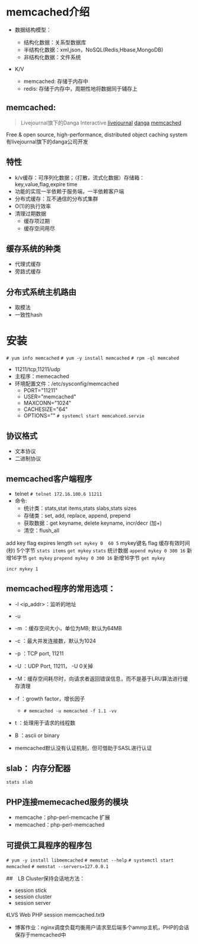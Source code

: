 # memcached介绍
- 数据结构模型：
	+ 结构化数据：关系型数据库
	+ 半结构化数据：xml,json，NoSQL(Redis,Hbase,MongoDB)
	+ 非结构化数据：文件系统

- K/V
	+ memcached: 存储于内存中
	+ redis: 存储于内存中，周期性地将数据同于辅存上

## memcached:
>Livejournal旗下的Danga Interactive
[livejournal](https://www.livejournal.com/)
[danga](http://danga.com/)
[memcached](http://memecached.org)

Free & open source, high-performance, distributed object caching system
有livejournal旗下的danga公司开发

## 特性
- k/v缓存：可序列化数据；（打散，流式化数据）存储箱：key,value,flag,expire time
- 功能的实现一半依赖于服务端，一半依赖客户端
- 分布式缓存：互不通信的分布式集群
- O(1)的执行效率
- 清理过期数据
	+ 缓存项过期
	+ 缓存空间用尽

## 缓存系统的种类
- 代理式缓存
- 旁路式缓存

## 分布式系统主机路由
- 取模法
- 一致性hash

# 安装
`# yum info memcached`
`# yum -y install memcached`
`# rpm -ql memcahed`

- 11211/tcp,11211/udp
- 主程序：memecached
- 环境配置文件：/etc/sysconfig/memcached
	+ PORT="11211"
	+ USER="memcached"
	+ MAXCONN="1024"
	+ CACHESIZE="64"
	+ OPTIONS=""
`# systemcl start memcahced.servie`

## 协议格式
- 文本协议
- 二进制协议

## memcached客户端程序
- telnet
`# telnet 172.16.100.6 11211`
- 命令: 
	+ 统计类：stats,stat items,stats slabs,stats sizes
	+ 存储类：set, add, replace, append, prepend
	+ 获取数据：get keyname, delete keyname, incr/decr (加+)
	+ 清空：flush_all

add key flag expires length
`set mykey 0  60 5` mykey键名 flag 缓存有效时间(秒) 5个字节 
`stats items`
`get mykey`
`stats` 统计数据
`append mykey 0 300 16` 新增16字节
`get mykey`
`prepend mykey 0 300 16` 新增16字节
`get mykey`

`incr mykey 1`

## memcached程序的常用选项：
- -l <ip_addr>：监听的地址
- -u <username>
- -m <num>：缓存空间大小，单位为MB; 默认为64MB
- -c <num>：最大并发连接数，默认为1024
- -p <num>：TCP port, 11211
- -U <num>：UDP Port, 11211， -U 0关掉
- -M：缓存空间耗尽时，向请求者返回错误信息，而不是基于LRU算法进行缓存清理
- -f <factor>：growth factor，增长因子
	+ `# memcached -u memcached -f 1.1 -vv`
- t <thread>：处理用于请求的线程数
- B <proto>：ascii or binary

- memcached默认没有认证机制，但可借助于SASL进行认证

## slab： 内存分配器
`stats slab`

## PHP连接memecached服务的模块
- memcache：php-perl-memcache 扩展
- memcached：php-perl-memcached 

## 可提供工具程序的程序包
`# yum -y install libmemcached`
`# memstat --help`
`# systemctl start memcached`
`# memstat --servers=127.0.0.1`

##　LB Cluster保持会话地方法：
- session stick
- session cluster
- session server

《LVS Web PHP session memcached.txt》

- 博客作业：nginx调度负载均衡用户请求至后端多个ammp主机，PHP的会话保存于memcached中




















